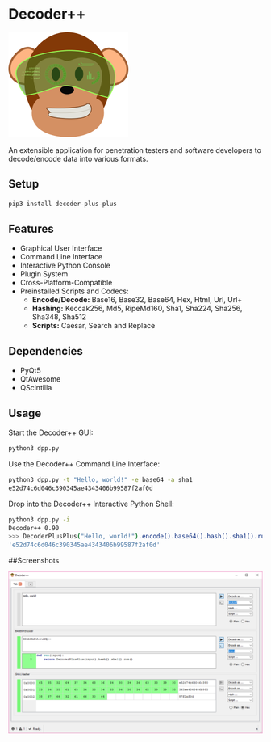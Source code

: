 # Decoder++

![Decoder++ Screenshot](dpp.png)

An extensible application for penetration testers and software developers to decode/encode data into various formats.  

## Setup

```bash
pip3 install decoder-plus-plus
```

## Features

* Graphical User Interface
* Command Line Interface
* Interactive Python Console
* Plugin System
* Cross-Platform-Compatible
* Preinstalled Scripts and Codecs:
    * **Encode/Decode:** Base16, Base32, Base64, Hex, Html, Url, Url+
    * **Hashing:** Keccak256, Md5, RipeMd160, Sha1, Sha224, Sha256, Sha348, Sha512
    * **Scripts:** Caesar, Search and Replace

## Dependencies

* PyQt5
* QtAwesome
* QScintilla

## Usage

Start the Decoder++ GUI:

```bash
python3 dpp.py
```

Use the Decoder++ Command Line Interface:

```bash
python3 dpp.py -t "Hello, world!" -e base64 -a sha1
e52d74c6d046c390345ae4343406b99587f2af0d
```

Drop into the Decoder++ Interactive Python Shell:

```bash
python3 dpp.py -i
Decoder++ 0.90
>>> DecoderPlusPlus("Hello, world!").encode().base64().hash().sha1().run()
'e52d74c6d046c390345ae4343406b99587f2af0d'
```

##Screenshots

![Decoder++ Screenshot](images/dpp-screenshot-001.png)
